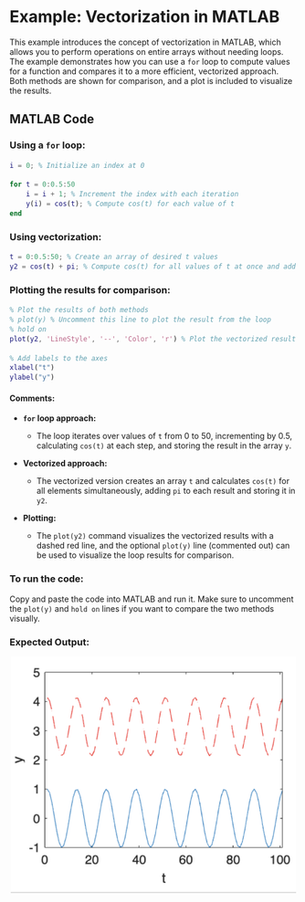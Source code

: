 # **Example: Vectorization in MATLAB**

This example introduces the concept of vectorization in MATLAB, which allows you to perform operations on entire arrays without needing loops. The example demonstrates how you can use a `for` loop to compute values for a function and compares it to a more efficient, vectorized approach. Both methods are shown for comparison, and a plot is included to visualize the results.

## MATLAB Code

### Using a `for` loop:
```matlab
i = 0; % Initialize an index at 0

for t = 0:0.5:50
    i = i + 1; % Increment the index with each iteration
    y(i) = cos(t); % Compute cos(t) for each value of t
end
```

### Using vectorization:
```matlab
t = 0:0.5:50; % Create an array of desired t values
y2 = cos(t) + pi; % Compute cos(t) for all values of t at once and add pi
```

### Plotting the results for comparison:
```matlab
% Plot the results of both methods
% plot(y) % Uncomment this line to plot the result from the loop
% hold on
plot(y2, 'LineStyle', '--', 'Color', 'r') % Plot the vectorized result in red dashed line

% Add labels to the axes
xlabel("t")
ylabel("y")
```

#### Comments:
- **`for` loop approach:**
  - The loop iterates over values of `t` from 0 to 50, incrementing by 0.5, calculating `cos(t)` at each step, and storing the result in the array `y`.
  
- **Vectorized approach:**
  - The vectorized version creates an array `t` and calculates `cos(t)` for all elements simultaneously, adding `pi` to each result and storing it in `y2`.
  
- **Plotting:**
  - The `plot(y2)` command visualizes the vectorized results with a dashed red line, and the optional `plot(y)` line (commented out) can be used to visualize the loop results for comparison.

### To run the code:
Copy and paste the code into MATLAB and run it. Make sure to uncomment the `plot(y)` and `hold on` lines if you want to compare the two methods visually.

### Expected Output:

<p align="center">
  <img src="vectorization_plot_2.png" alt="If Statement Example" width="500"/>
</p>
